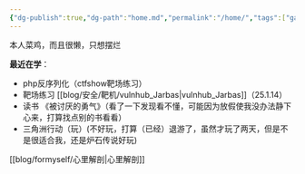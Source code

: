 ```yaml
---
{"dg-publish":true,"dg-path":"home.md","permalink":"/home/","tags":["gardenEntry"]}
---
```


本人菜鸡，而且很懒，只想摆烂


**最近在学**：
+ php反序列化（ctfshow靶场练习）
+ 靶场练习 [[blog/安全/靶机/vulnhub_Jarbas\|vulnhub_Jarbas]]（25.1.14）
+ 读书 《被讨厌的勇气》（看了一下发现看不懂，可能因为放假使我没办法静下心来，打算找点别的书看看）
+ 三角洲行动（玩）(不好玩，打算（已经）退游了，虽然才玩了两天，但是不是很适合我，还是炉石传说好玩)


[[blog/formyself/心里解剖\|心里解剖]]

